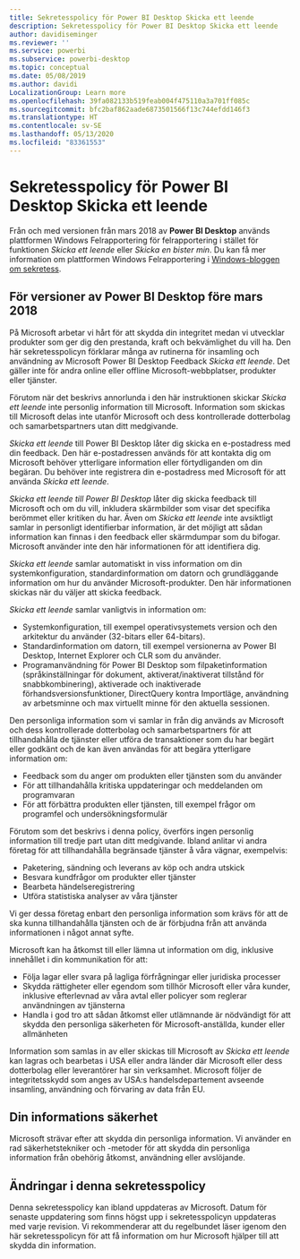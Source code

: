 ```yaml
---
title: Sekretesspolicy för Power BI Desktop Skicka ett leende
description: Sekretesspolicy för Power BI Desktop Skicka ett leende
author: davidiseminger
ms.reviewer: ''
ms.service: powerbi
ms.subservice: powerbi-desktop
ms.topic: conceptual
ms.date: 05/08/2019
ms.author: davidi
LocalizationGroup: Learn more
ms.openlocfilehash: 39fa082133b519feab004f475110a3a701ff085c
ms.sourcegitcommit: bfc2baf862aade6873501566f13c744efdd146f3
ms.translationtype: HT
ms.contentlocale: sv-SE
ms.lasthandoff: 05/13/2020
ms.locfileid: "83361553"
---
```

# <a name="power-bi-desktop-send-a-smile-privacy-statement"></a>Sekretesspolicy för Power BI Desktop Skicka ett leende

Från och med versionen från mars 2018 av **Power BI Desktop** används plattformen Windows Felrapportering för felrapportering i stället för funktionen *Skicka ett leende* eller *Skicka en bister min*. Du kan få mer information om plattformen Windows Felrapportering i [Windows-bloggen om sekretess](https://blogs.windows.com/windowsexperience/2018/01/24/microsoft-introduces-new-privacy-tools-ahead-of-data-privacy-day/). 

## <a name="for-versions-of-power-bi-desktop-prior-to-march-2018"></a>För versioner av Power BI Desktop före mars 2018

På Microsoft arbetar vi hårt för att skydda din integritet medan vi utvecklar produkter som ger dig den prestanda, kraft och bekvämlighet du vill ha. Den här sekretesspolicyn förklarar många av rutinerna för insamling och användning av Microsoft Power BI Desktop Feedback *Skicka ett leende*. Det gäller inte för andra online eller offline Microsoft-webbplatser, produkter eller tjänster.

Förutom när det beskrivs annorlunda i den här instruktionen skickar *Skicka ett leende* inte personlig information till Microsoft. Information som skickas till Microsoft delas inte utanför Microsoft och dess kontrollerade dotterbolag och samarbetspartners utan ditt medgivande.

*Skicka ett leende* till Power BI Desktop låter dig skicka en e-postadress med din feedback. Den här e-postadressen används för att kontakta dig om Microsoft behöver ytterligare information eller förtydliganden om din begäran. Du behöver inte registrera din e-postadress med Microsoft för att använda *Skicka ett leende*.

*Skicka ett leende till Power BI Desktop* låter dig skicka feedback till Microsoft och om du vill, inkludera skärmbilder som visar det specifika berömmet eller kritiken du har. Även om *Skicka ett leende* inte avsiktligt samlar in personligt identifierbar information, är det möjligt att sådan information kan finnas i den feedback eller skärmdumpar som du bifogar. Microsoft använder inte den här informationen för att identifiera dig.

*Skicka ett leende* samlar automatiskt in viss information om din systemkonfiguration, standardinformation om datorn och grundläggande information om hur du använder Microsoft-produkter. Den här informationen skickas när du väljer att skicka feedback.

*Skicka ett leende* samlar vanligtvis in information om:

* Systemkonfiguration, till exempel operativsystemets version och den arkitektur du använder (32-bitars eller 64-bitars).
* Standardinformation om datorn, till exempel versionerna av Power BI Desktop, Internet Explorer och CLR som du använder.
* Programanvändning för Power BI Desktop som filpaketinformation (språkinställningar för dokument, aktiverat/inaktiverat tillstånd för snabbkombinering), aktiverade och inaktiverade förhandsversionsfunktioner, DirectQuery kontra Importläge, användning av arbetsminne och max virtuellt minne för den aktuella sessionen.

Den personliga information som vi samlar in från dig används av Microsoft och dess kontrollerade dotterbolag och samarbetspartners för att tillhandahålla de tjänster eller utföra de transaktioner som du har begärt eller godkänt och de kan även användas för att begära ytterligare information om:

* Feedback som du anger om produkten eller tjänsten som du använder
* För att tillhandahålla kritiska uppdateringar och meddelanden om programvaran
* För att förbättra produkten eller tjänsten, till exempel frågor om programfel och undersökningsformulär

Förutom som det beskrivs i denna policy, överförs ingen personlig information till tredje part utan ditt medgivande. Ibland anlitar vi andra företag för att tillhandahålla begränsade tjänster å våra vägnar, exempelvis:

* Paketering, sändning och leverans av köp och andra utskick
* Besvara kundfrågor om produkter eller tjänster
* Bearbeta händelseregistrering
* Utföra statistiska analyser av våra tjänster

Vi ger dessa företag enbart den personliga information som krävs för att de ska kunna tillhandahålla tjänsten och de är förbjudna från att använda informationen i något annat syfte.

Microsoft kan ha åtkomst till eller lämna ut information om dig, inklusive innehållet i din kommunikation för att:

* Följa lagar eller svara på lagliga förfrågningar eller juridiska processer
* Skydda rättigheter eller egendom som tillhör Microsoft eller våra kunder, inklusive efterlevnad av våra avtal eller policyer som reglerar användningen av tjänsterna
* Handla i god tro att sådan åtkomst eller utlämnande är nödvändigt för att skydda den personliga säkerheten för Microsoft-anställda, kunder eller allmänheten

Information som samlas in av eller skickas till Microsoft av *Skicka ett leende* kan lagras och bearbetas i USA eller andra länder där Microsoft eller dess dotterbolag eller leverantörer har sin verksamhet. Microsoft följer de integritetsskydd som anges av USA:s handelsdepartement avseende insamling, användning och förvaring av data från EU.

## <a name="security-of-your-information"></a>Din informations säkerhet
Microsoft strävar efter att skydda din personliga information. Vi använder en rad säkerhetstekniker och -metoder för att skydda din personliga information från obehörig åtkomst, användning eller avslöjande.

## <a name="changes-to-this-privacy-statement"></a>Ändringar i denna sekretesspolicy
Denna sekretesspolicy kan ibland uppdateras av Microsoft. Datum för senaste uppdatering som finns högst upp i sekretesspolicyn uppdateras med varje revision. Vi rekommenderar att du regelbundet läser igenom den här sekretesspolicyn för att få information om hur Microsoft hjälper till att skydda din information.

